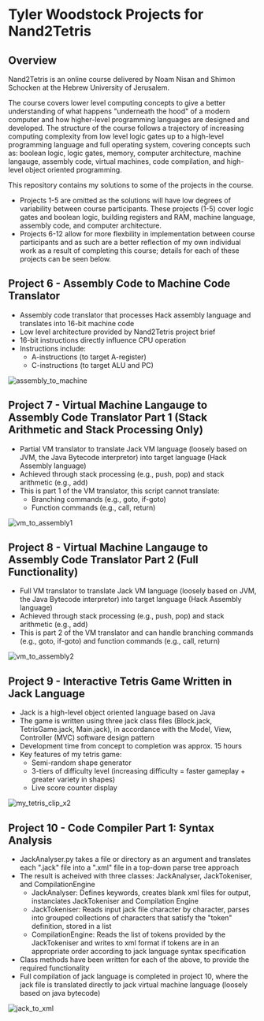 # Tyler Woodstock Projects for Nand2Tetris

## Overview
Nand2Tetris is an online course delivered by Noam Nisan and Shimon Schocken at the Hebrew University of Jerusalem. 

The course covers lower level computing concepts to give a better understanding of what happens "underneath the hood" of a modern computer and how higher-level programming languages are designed and developed. 
The structure of the course follows a trajectory of increasing computing complexity from low level logic gates up to a high-level programming language and full operating system, covering concepts such as:
boolean logic, logic gates, memory, computer architecture, machine langauge, assembly code, virtual machines, code compilation, and high-level object oriented programming.

This repository contains my solutions to some of the projects in the course.
* Projects 1-5 are omitted as the solutions will have low degrees of variability between course participants. These projects (1-5) cover logic gates and boolean logic, building registers and RAM, machine language, assembly code, and computer architecture.
* Projects 6-12 allow for more flexbility in implementation between course participants and as such are a better reflection of my own individual work as a result of completing this course; details for each of these projects can be seen below.


## Project 6 - Assembly Code to Machine Code Translator
* Assembly code translator that processes Hack assembly language and translates into 16-bit machine code
* Low level architecture provided by Nand2Tetris project brief
* 16-bit instructions directly influence CPU operation
* Instructions include:
    * A-instructions (to target A-register)
    * C-instructions (to target ALU and PC)


![assembly_to_machine](https://github.com/tkwoodstock/Nand2Tetris/assets/92792893/922061c1-c216-4136-8862-0d4bc93a9f7d)




## Project 7 - Virtual Machine Langauge to Assembly Code Translator Part 1 (Stack Arithmetic and Stack Processing Only)
*  Partial VM translator to translate Jack VM language (loosely based on JVM, the Java Bytecode interpretor) into target language (Hack Assembly language)
*  Achieved through stack processing (e.g., push, pop) and stack arithmetic (e.g., add)
*  This is part 1 of the VM translator, this script cannot translate:
    * Branching commands (e.g., goto, if-goto)
    * Function commands (e.g., call, return)
 

![vm_to_assembly1](https://github.com/tkwoodstock/Nand2Tetris/assets/92792893/597cbb9f-310f-4479-af96-bc6699313f8a)




## Project 8 - Virtual Machine Langauge to Assembly Code Translator Part 2 (Full Functionality)
* Full VM translator to translate Jack VM language (loosely based on JVM, the Java Bytecode interpretor) into target language (Hack Assembly language)
* Achieved through stack processing (e.g., push, pop) and stack arithmetic (e.g., add)
* This is part 2 of the VM translator and can handle branching commands (e.g., goto, if-goto) and function commands (e.g., call, return)


![vm_to_assembly2](https://github.com/tkwoodstock/Nand2Tetris/assets/92792893/d8e45de9-fa89-416f-a501-c48ede76b482)




## Project 9 - Interactive Tetris Game Written in Jack Language
* Jack is a high-level object oriented language based on Java
* The game is written using three jack class files (Block.jack, TetrisGame.jack, Main.jack), in accordance with the Model, View, Controller (MVC) software design pattern
* Development time from concept to completion was approx. 15 hours
* Key features of my tetris game:
    * Semi-random shape generator
    * 3-tiers of difficulty level (increasing difficulty = faster gameplay + greater variety in shapes)
    * Live score counter display


![my_tetris_clip_x2](https://github.com/tkwoodstock/Nand2Tetris/assets/92792893/a98f52e1-0afc-4fd2-b8ae-2ccce0c9db17)



## Project 10 - Code Compiler Part 1: Syntax Analysis
* JackAnalyser.py takes a file or directory as an argument and translates each ".jack" file into a ".xml" file in a top-down parse tree approach
* The result is acheived with three classes: JackAnalyser, JackTokeniser, and CompilationEngine
    * JackAnalyser: Defines keywords, creates blank xml files for output, instanciates JackTokeniser and Compilation Engine
    * JackTokeniser: Reads input jack file character by character, parses into grouped collections of characters that satisfy the "token" definition, stored in a list
    * CompilationEngine: Reads the list of tokens provided by the JackTokeniser and writes to xml format if tokens are in an appropriate order according to jack language syntax specification
* Class methods have been written for each of the above, to provide the required functionality
* Full compilation of jack language is completed in project 10, where the jack file is translated directly to jack virtual machine language (loosely based on java bytecode)


![jack_to_xml](https://github.com/tkwoodstock/Nand2Tetris/assets/92792893/0134bd55-15e2-4903-bb29-f2fe3572de0a)




